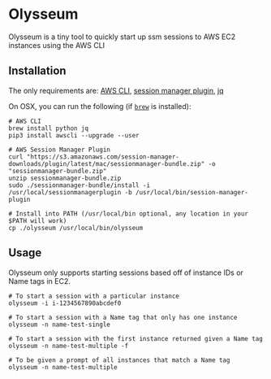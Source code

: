 # Olysseum

Olysseum is a tiny tool to quickly start up ssm sessions to AWS EC2 instances using the AWS CLI

## Installation

The only requirements are: [AWS CLI](https://docs.aws.amazon.com/cli/latest/userguide/cli-chap-install.html), [session manager plugin](https://docs.aws.amazon.com/systems-manager/latest/userguide/session-manager-working-with-install-plugin.html), [jq](https://stedolan.github.io/jq/)

On OSX, you can run the following (if [`brew`](https://brew.sh/) is installed):

```
# AWS CLI
brew install python jq
pip3 install awscli --upgrade --user

# AWS Session Manager Plugin
curl "https://s3.amazonaws.com/session-manager-downloads/plugin/latest/mac/sessionmanager-bundle.zip" -o "sessionmanager-bundle.zip"
unzip sessionmanager-bundle.zip
sudo ./sessionmanager-bundle/install -i /usr/local/sessionmanagerplugin -b /usr/local/bin/session-manager-plugin

# Install into PATH (/usr/local/bin optional, any location in your $PATH will work)
cp ./olysseum /usr/local/bin/olysseum
```

## Usage

Olysseum only supports starting sessions based off of instance IDs or Name tags in EC2.

```
# To start a session with a particular instance
olysseum -i i-1234567890abcdef0

# To start a session with a Name tag that only has one instance
olysseum -n name-test-single

# To start a session with the first instance returned given a Name tag
olysseum -n name-test-multiple -f

# To be given a prompt of all instances that match a Name tag
olysseum -n name-test-multiple
```

